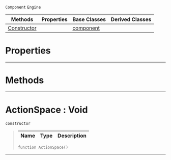  `Component` `Engine`



|Methods|Properties|Base Classes|Derived Classes|
|---|---|---|---|
|[ Constructor](https://github.com/ArendDanielek/ZeroDocsTest/blob/master/code_reference/class_reference/actionspace.markdown#actionspace-void)| |[component](https://github.com/ArendDanielek/ZeroDocsTest/blob/master/code_reference/class_reference/component.markdown)| |


 #  Properties


---  
 #  Methods


---  
 #  ActionSpace : Void

 `constructor`

> 
> |Name|Type|Description|
> |---|---|---|
> ``` lang=cpp, name=Zilch
> function ActionSpace()
> ``` 


---  
 
  
  
  
  
  
  
  

 